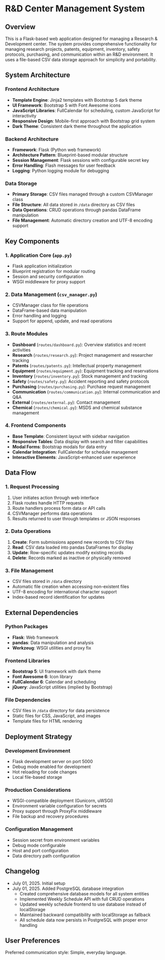# R&D Center Management System

## Overview
This is a Flask-based web application designed for managing a Research & Development center. The system provides comprehensive functionality for managing research projects, patents, equipment, inventory, safety protocols, purchasing, and communication within an R&D environment. It uses a file-based CSV data storage approach for simplicity and portability.

## System Architecture

### Frontend Architecture
- **Template Engine**: Jinja2 templates with Bootstrap 5 dark theme
- **UI Framework**: Bootstrap 5 with Font Awesome icons
- **JavaScript Libraries**: FullCalendar for scheduling, custom JavaScript for interactivity
- **Responsive Design**: Mobile-first approach with Bootstrap grid system
- **Dark Theme**: Consistent dark theme throughout the application

### Backend Architecture
- **Framework**: Flask (Python web framework)
- **Architecture Pattern**: Blueprint-based modular structure
- **Session Management**: Flask sessions with configurable secret key
- **Error Handling**: Flash messages for user feedback
- **Logging**: Python logging module for debugging

### Data Storage
- **Primary Storage**: CSV files managed through a custom CSVManager class
- **File Structure**: All data stored in `/data` directory as CSV files
- **Data Operations**: CRUD operations through pandas DataFrame manipulation
- **File Management**: Automatic directory creation and UTF-8 encoding support

## Key Components

### 1. Application Core (`app.py`)
- Flask application initialization
- Blueprint registration for modular routing
- Session and security configuration
- WSGI middleware for proxy support

### 2. Data Management (`csv_manager.py`)
- CSVManager class for file operations
- DataFrame-based data manipulation
- Error handling and logging
- Support for append, update, and read operations

### 3. Route Modules
- **Dashboard** (`routes/dashboard.py`): Overview statistics and recent activities
- **Research** (`routes/research.py`): Project management and researcher tracking
- **Patents** (`routes/patents.py`): Intellectual property management
- **Equipment** (`routes/equipment.py`): Equipment tracking and reservations
- **Inventory** (`routes/inventory.py`): Stock management and tracking
- **Safety** (`routes/safety.py`): Accident reporting and safety protocols
- **Purchasing** (`routes/purchasing.py`): Purchase request management
- **Communication** (`routes/communication.py`): Internal communication and Q&A
- **External** (`routes/external.py`): Contact management
- **Chemical** (`routes/chemical.py`): MSDS and chemical substance management

### 4. Frontend Components
- **Base Template**: Consistent layout with sidebar navigation
- **Responsive Tables**: Data display with search and filter capabilities
- **Modal Forms**: Bootstrap modals for data entry
- **Calendar Integration**: FullCalendar for schedule management
- **Interactive Elements**: JavaScript-enhanced user experience

## Data Flow

### 1. Request Processing
1. User initiates action through web interface
2. Flask routes handle HTTP requests
3. Route handlers process form data or API calls
4. CSVManager performs data operations
5. Results returned to user through templates or JSON responses

### 2. Data Operations
1. **Create**: Form submissions append new records to CSV files
2. **Read**: CSV data loaded into pandas DataFrames for display
3. **Update**: Row-specific updates modify existing records
4. **Delete**: Records marked as inactive or physically removed

### 3. File Management
- CSV files stored in `/data` directory
- Automatic file creation when accessing non-existent files
- UTF-8 encoding for international character support
- Index-based record identification for updates

## External Dependencies

### Python Packages
- **Flask**: Web framework
- **pandas**: Data manipulation and analysis
- **Werkzeug**: WSGI utilities and proxy fix

### Frontend Libraries
- **Bootstrap 5**: UI framework with dark theme
- **Font Awesome 6**: Icon library
- **FullCalendar 6**: Calendar and scheduling
- **jQuery**: JavaScript utilities (implied by Bootstrap)

### File Dependencies
- CSV files in `/data` directory for data persistence
- Static files for CSS, JavaScript, and images
- Template files for HTML rendering

## Deployment Strategy

### Development Environment
- Flask development server on port 5000
- Debug mode enabled for development
- Hot reloading for code changes
- Local file-based storage

### Production Considerations
- WSGI-compatible deployment (Gunicorn, uWSGI)
- Environment variable configuration for secrets
- Proxy support through ProxyFix middleware
- File backup and recovery procedures

### Configuration Management
- Session secret from environment variables
- Debug mode configurable
- Host and port configuration
- Data directory path configuration

## Changelog
- July 01, 2025. Initial setup
- July 01, 2025. Added PostgreSQL database integration
  - Created comprehensive database models for all system entities
  - Implemented Weekly Schedule API with full CRUD operations
  - Updated weekly schedule frontend to use database instead of localStorage
  - Maintained backward compatibility with localStorage as fallback
  - All schedule data now persists in PostgreSQL with proper error handling

## User Preferences
Preferred communication style: Simple, everyday language.